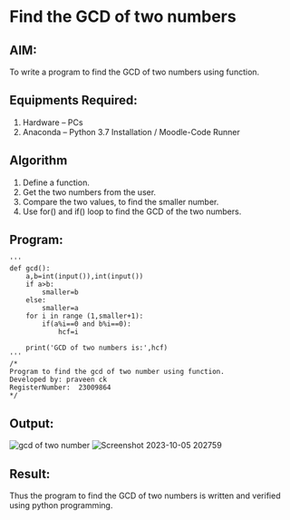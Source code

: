 # Find the GCD of two numbers

## AIM:
To write a program to find the GCD of two numbers using function.

## Equipments Required:
1. Hardware – PCs
2. Anaconda – Python 3.7 Installation / Moodle-Code Runner

## Algorithm
1. Define a function.
2. Get the two numbers from the user.
3. Compare the two values, to find the smaller number.
4. Use for() and if() loop to find the GCD of the two numbers.

## Program:
```
'''
def gcd():
    a,b=int(input()),int(input())
    if a>b:
        smaller=b
    else:
        smaller=a
    for i in range (1,smaller+1):
        if(a%i==0 and b%i==0):
            hcf=i
        
    print('GCD of two numbers is:',hcf)
'''
/*
Program to find the gcd of two number using function.
Developed by: praveen ck
RegisterNumber:  23009864
*/
```

## Output:
![gcd of two number](gcd.png)
![Screenshot 2023-10-05 202759](https://github.com/praveenck23009864/GCD-of-two-numbers/assets/141472050/9e1d7172-90ed-43a3-a319-1b23df7c6d16)



## Result:
Thus the program to find the GCD of two numbers is written and verified using python programming.
